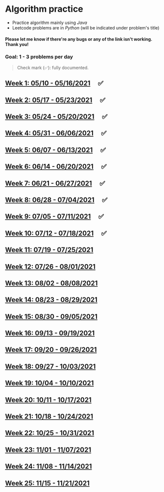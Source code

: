 # Algorithm practice
* Practice algorithm mainly using *Java*
* Leetcode problems are in *Python* (will be indicated under problem's title)

#### Please let me know if there're any bugs or any of the link isn't working. Thank you!

### Goal: 1 - 3 problems per day

> Check mark (✅): fully documented.

## [Week 1: 05/10 - 05/16/2021](Readmes/week1_05.10-05.16.21.md) &nbsp; &nbsp; ✅
## [Week 2: 05/17 - 05/23/2021](Readmes/week2_05.17-05.23.21.md) &nbsp; &nbsp; ✅
## [Week 3: 05/24 - 05/20/2021](Readmes/week3_05.24-05.30.21.md) &nbsp; &nbsp; ✅
## [Week 4: 05/31 - 06/06/2021](Readmes/week4_05.31-06.06.21.md) &nbsp; &nbsp; ✅
## [Week 5: 06/07 - 06/13/2021](Readmes/week5_06.07-06.13.21.md) &nbsp; &nbsp; ✅
## [Week 6: 06/14 - 06/20/2021](Readmes/week6_06.14-06.20.21.md) &nbsp; &nbsp; ✅
## [Week 7: 06/21 - 06/27/2021](Readmes/week7_06.21-06.27.21.md) &nbsp; &nbsp; ✅
## [Week 8: 06/28 - 07/04/2021](Readmes/week8_06.28-07.04.21.md) &nbsp; &nbsp; ✅
## [Week 9: 07/05 - 07/11/2021](Readmes/week9_07.05-07.11.21.md) &nbsp; &nbsp; ✅
## [Week 10: 07/12 - 07/18/2021](Readmes/week10_07.12-07.18.21.md) &nbsp; &nbsp; ✅
## [Week 11: 07/19 - 07/25/2021](Readmes/week11_07.19-07.25.21.md)
## [Week 12: 07/26 - 08/01/2021](Readmes/week12_07.26-08.01.21.md)
## [Week 13: 08/02 - 08/08/2021](Readmes/week13_08.02-08.08.21.md)
## [Week 14: 08/23 - 08/29/2021](Readmes/week14_08.23-08.29.21.md)
## [Week 15: 08/30 - 09/05/2021](Readmes/week15_08.30-09.05.21.md)
## [Week 16: 09/13 - 09/19/2021](Readmes/week16_09.13-09.19.21.md)
## [Week 17: 09/20 - 09/26/2021](Readmes/week17_09.20-09.26.21.md)
## [Week 18: 09/27 - 10/03/2021](Readmes/week18_09.27-10.03.21.md)
## [Week 19: 10/04 - 10/10/2021](Readmes/week19_10.04-10.10.21.md)
## [Week 20: 10/11 - 10/17/2021](Readmes/week20_10.11-10.17.21.md)
## [Week 21: 10/18 - 10/24/2021](Readmes/week21_10.18-10.24.21.md)
## [Week 22: 10/25 - 10/31/2021](Readmes/week22_10.25-10.31.21.md)
## [Week 23: 11/01 - 11/07/2021](Readmes/week23_11.01-11.07.21.md)
## [Week 24: 11/08 - 11/14/2021](Readmes/week24_11.08-11.14.21.md)
## [Week 25: 11/15 - 11/21/2021](Readmes/week25_11.15-11.21.21.md)
